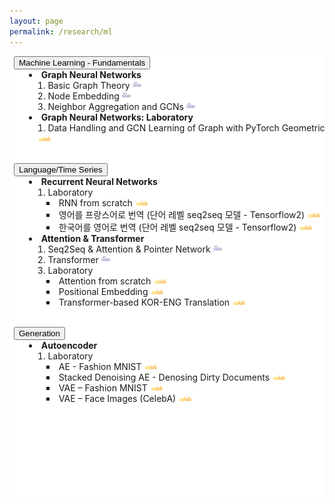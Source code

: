 ```yaml
---
layout: page
permalink: /research/ml
---
```


<style>
    ol.study {
        list-style: inside;
        padding-top: 0.0em;
    }
    .article-content-1 > ul, ol {
        margin-top: 0em;
        margin-left: 0px;
    }
    @media (min-width: 1200px) {
        .container {
            max-width: 1200px;
            padding: 0;
        }
    }
</style>

<section>
<div class="cw-content container-fluid">
    <div class="cyw-container">
        <div class="container">
            <div style="background-color:white;" class="container-fluid">
            <section class="row content" style="padding-bottom:100px">
                <section style="padding: 0px 7px; width:100%" class="content-wrapper">
                    <article>
                        <button class="accordion">Machine Learning - Fundamentals</button>
                        <div class="panel article-content-1 research-content" style="max-height: 983px;">
                            <ol class="study">
                                <li>
                                    <span style="font-weight: bold">Graph Neural Networks</span>
                                    <ol style="padding-left: 1.0em">
                                        <li>
                                            Basic Graph Theory
                                            <a href="https://www.dropbox.com/s/1qn0bdde7a1eg28/1.GNN_01.pdf?dl=0" target="_blank">
                                                <img class="pdf_icon" style="width: 3%" src="/assets/images/pdf_icon.png">
                                            </a>
                                        </li>
                                        <li>
                                            Node Embedding
                                            <a href="https://www.dropbox.com/s/dln81ndccpuc25f/1.GNN_02.pdf?dl=0" target="_blank">
                                                <img class="pdf_icon" style="width: 3%" src="/assets/images/pdf_icon.png">
                                            </a>
                                        </li>
                                        <li>
                                            Neighbor Aggregation and GCNs
                                            <a href="https://www.dropbox.com/s/mm859k3q3yya4pq/1.gnn_03.pdf?dl=0" target="_blank">
                                                <img class="pdf_icon" style="width: 3%" src="/assets/images/pdf_icon.png">
                                            </a>
                                        </li>
                                    </ol>
                                </li>
                                <li>
                                    <span style="font-weight: bold">Graph Neural Networks: Laboratory</span>
                                    <ol style="padding-left: 1.0em">
                                        <li>
                                            Data Handling and GCN Learning of Graph with PyTorch Geometric
                                            <a href="https://colab.research.google.com/drive/1mW6UuowOkYJKoRc4tf1giy8sO4VVZq9X?usp=sharing" target="_blank">
                                                <img src="/assets/images/colab.png" width="5%" />
                                            </a>
                                        </li>
                                    </ol>
                                </li>
                            </ol>
                        </div>
                    </article>
                    <br/>
                    <article>
                        <button class="accordion">Language/Time Series</button>
                        <div class="panel article-content-1 research-content" style="max-height: 983px;">
                            <ol class="study">
                                <li>
                                    <span style="font-weight: bold">Recurrent Neural Networks</span>
                                    <ol style="padding-left: 1.0em">
                                        <li>
                                            Laboratory
                                            <ul style="padding-left: 1.0em">
                                                <li>
                                                    RNN from scratch
                                                    <a href="https://colab.research.google.com/drive/1XQS3jw6IgFo2a-mi8lkq_Q67aLrqqzWU" target="_blank">
                                                        <img src="/assets/images/colab.png" width="5%" />
                                                    </a>
                                                </li>
                                                <li>
                                                    영어를 프랑스어로 번역 (단어 레벨 seq2seq 모델 - Tensorflow2)
                                                    <a href="https://colab.research.google.com/drive/13ymez6u1fazZX42UjDBLU0MY_EyP97Yn" target="_blank">
                                                        <img src="/assets/images/colab.png" width="5%" />
                                                    </a>
                                                </li>
                                                <li>
                                                    한국어를 영어로 번역 (단어 레벨 seq2seq 모델 - Tensorflow2)
                                                    <a href="https://colab.research.google.com/drive/1HR0gWZTkQynnLr6pRgUj3u2sZDs-mn24?usp=sharing" target="_blank">
                                                        <img src="/assets/images/colab.png" width="5%" />
                                                    </a>
                                                </li>
                                            </ul>
                                        </li>
                                    </ol>
                                </li>
                                <li>
                                    <span style="font-weight: bold">Attention & Transformer</span>
                                    <ol style="padding-left: 1.0em">
                                        <li>
                                            Seq2Seq & Attention & Pointer Network
                                            <a href="https://www.dropbox.com/s/v4bqwhsz7sltrlm/11.Attention_PN.pdf?dl=0" target="_blank">
                                                <img class="pdf_icon" style="width: 3%" src="/assets/images/pdf_icon.png">
                                            </a>
                                        </li>
                                        <li>
                                            Transformer
                                            <a href="https://www.dropbox.com/s/aatwrdtrzpmnzht/12.Transformer.pdf?dl=0" target="_blank">
                                                <img class="pdf_icon" style="width: 3%" src="/assets/images/pdf_icon.png">
                                            </a>
                                        </li>
                                        <li>
                                            Laboratory
                                            <ul style="padding-left: 1.0em">
                                                <li>
                                                    Attention from scratch
                                                    <a href="https://colab.research.google.com/drive/1efbm9nLFHiVLPlG0POhxOsesF2LC_x92" target="_blank">
                                                        <img src="/assets/images/colab.png" width="5%" />
                                                    </a>
                                                </li>
                                                <li>
                                                    Positional Embedding
                                                    <a href="https://colab.research.google.com/drive/1f7py-k-pEDs_Hll9JvRpveNVDwVNeoOQ" target="_blank">
                                                        <img src="/assets/images/colab.png" width="5%" />
                                                    </a>
                                                </li>
                                                <li>
                                                    Transformer-based KOR-ENG Translation
                                                    <a href="https://colab.research.google.com/drive/14V0xmynwaN3RDTeb2TEjJBdFm2dFZiO0" target="_blank">
                                                        <img src="/assets/images/colab.png" width="5%" />
                                                    </a>
                                                </li>
                                            </ul>
                                        </li>
                                    </ol>
                                </li>
                            </ol>
                        </div>
                    </article>
                    <br/>
                    <article>
                        <button class="accordion">Generation</button>
                        <div class="panel article-content-1 research-content" style="max-height: 983px;">
                            <ol class="study">
                                <li>
                                    <span style="font-weight: bold">Autoencoder</span>
                                    <ol style="padding-left: 1.0em">
                                        <li>
                                            Laboratory
                                            <ul style="padding-left: 1.0em">
                                                <li>
                                                    AE - Fashion MNIST
                                                    <a href="https://colab.research.google.com/drive/11FZpGDORJSS_gfKfsDVt0dCavdm0vQkU" target="_blank">
                                                        <img src="/assets/images/colab.png" width="5%" />
                                                    </a>
                                                </li>
                                                <li>
                                                    Stacked Denoising AE - Denosing Dirty Documents
                                                    <a href="https://colab.research.google.com/drive/1pr-pk0kswn9TfvvAF6tgAWZiAb-0U2KV" target="_blank">
                                                        <img src="/assets/images/colab.png" width="5%" />
                                                    </a>
                                                </li>
                                                <li>
                                                    VAE – Fashion MNIST
                                                    <a href="https://colab.research.google.com/drive/1EOhpIKfRMbka39IBIWoTdIhE1AU37Ic8" target="_blank">
                                                        <img src="/assets/images/colab.png" width="5%" />
                                                    </a>
                                                </li>
                                                <li>
                                                    VAE – Face Images (CelebA)
                                                    <a href="https://colab.research.google.com/drive/1N_zKe9yA702mqIEK1XxU_T63f6crrc96" target="_blank">
                                                        <img src="/assets/images/colab.png" width="5%" />
                                                    </a>
                                                </li>
                                            </ul>
                                        </li>
                                    </ol>
                                </li>
                            </ol>
                        </div>
                    </article>
                    <br/>
                    <br/>
                </section>
            </section>
            </div>
        </div>
    </div>
<!--End Container Div-->
</div>
</section>

<script type="text/javascript">
    var acc = document.getElementsByClassName("accordion");

    for (var i = 0; i < acc.length; i++) {
        acc[i].addEventListener("click", function () {
            this.classList.toggle("acc_active");
            var panel = this.nextElementSibling;
            if (panel.style.maxHeight) {
                panel.style.maxHeight = null;
            } else {
                panel.style.maxHeight = panel.scrollHeight + "px";
            }
        });
    }

    for (var i = 0; i < acc.length; i++) {
        acc[i].click();
    }

    for (var i = 0; i < acc.length; i++) {
        acc[i].click();
    }
</script>

